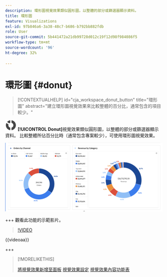 ```yaml
---
description: 環形圖視覺效果類似圓形圖，以整體的部分或篩選器顯示資料。
title: 環形圖
feature: Visualizations
exl-id: 97b846a6-3a38-48c7-b686-b792bb882fdb
role: User
source-git-commit: 5b441472a21db99728d012c19f12d98f984086f5
workflow-type: tm+mt
source-wordcount: '96'
ht-degree: 32%

---
```


# 環形圖 {#donut}

<!-- markdownlint-disable MD034 -->

>[!CONTEXTUALHELP]
>id="cja_workspace_donut_button"
>title="環形圖"
>abstract="建立環形圖視覺效果來比較整體的百分比，通常包含的項目較少。"

<!-- markdownlint-enable MD034 -->


![GraphDonut](/help/assets/icons/GraphDonut.svg) **[!UICONTROL Donut]**&#x200B;視覺效果類似圓形圖，以整體的部分或篩選器顯示資料。 比較整體所佔百分比時（通常包含專案較少），可使用環形圖視覺效果。

![將資料顯示為整體部分或篩選器的環形圖。](assets/donut.png)

+++ 觀看此功能的示範影片。

>[!VIDEO](https://video.tv.adobe.com/v/23989/?quality=12)

{{videoaa}}

+++

>[!MORELIKETHIS]
>
>[將視覺效果新增至面板](/help/analysis-workspace/visualizations/freeform-analysis-visualizations.md#add-visualizations-to-a-panel)
>[視覺效果設定](/help/analysis-workspace/visualizations/freeform-analysis-visualizations.md#settings)
>[視覺效果內容功能表](/help/analysis-workspace/visualizations/freeform-analysis-visualizations.md#context-menu)
>

